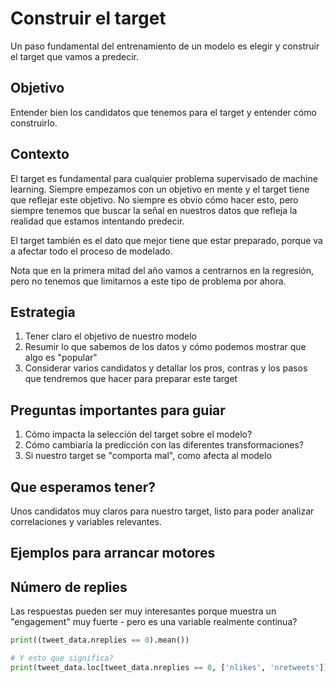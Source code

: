# Construir el target
Un paso fundamental del entrenamiento de un modelo es elegir y construir el target que vamos a predecir.

## Objetivo
Entender bien los candidatos que tenemos para el target y entender cómo construirlo.

## Contexto
El target es fundamental para cualquier problema supervisado de machine learning. Siempre empezamos con un objetivo en mente y el target tiene que reflejar este objetivo. No siempre es obvio cómo hacer esto, pero siempre tenemos que buscar la señal en nuestros datos que refleja la realidad que estamos intentando predecir.

El target también es el dato que mejor tiene que estar preparado, porque va a afectar todo el proceso de modelado.

Nota que en la primera mitad del año vamos a centrarnos en la regresión, pero no tenemos que limitarnos a este tipo de problema por ahora.

## Estrategia

1. Tener claro el objetivo de nuestro modelo
2. Resumir lo que sabemos de los datos y cómo podemos mostrar que algo es "popular"
3. Considerar varios candidatos y detallar los pros, contras y los pasos que tendremos que hacer para preparar este target 


## Preguntas importantes para guiar

1. Cómo impacta la selección del target sobre el modelo? 
2. Cómo cambiaría la predicción con las diferentes transformaciones?
3. Si nuestro target se "comporta mal", como afecta al modelo

## Que esperamos tener?
Unos candidatos muy claros para nuestro target, listo para poder analizar correlaciones y variables relevantes.

## Ejemplos para arrancar motores

## Número de replies
Las respuestas pueden ser muy interesantes porque muestra un "engagement" muy fuerte - pero es una variable realmente continua?

```python
print((tweet_data.nreplies == 0).mean())

# Y esto que significa?
print(tweet_data.loc[tweet_data.nreplies == 0, ['nlikes', 'nretweets']].describe())
```


